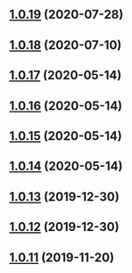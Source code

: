 ## [1.0.19](https://github.com/benMain/aws-serverless-fastify/compare/v1.0.18...v1.0.19) (2020-07-28)

## [1.0.18](https://github.com/benMain/aws-serverless-fastify/compare/v1.0.17...v1.0.18) (2020-07-10)

## [1.0.17](https://github.com/benMain/aws-serverless-fastify/compare/v1.0.16...v1.0.17) (2020-05-14)

## [1.0.16](https://github.com/benMain/aws-serverless-fastify/compare/v1.0.15...v1.0.16) (2020-05-14)

## [1.0.15](https://github.com/benMain/aws-serverless-fastify/compare/v1.0.14...v1.0.15) (2020-05-14)

## [1.0.14](https://github.com/benMain/aws-serverless-fastify/compare/v1.0.13...v1.0.14) (2020-05-14)

## [1.0.13](https://github.com/benMain/aws-serverless-fastify/compare/v1.0.12...v1.0.13) (2019-12-30)

## [1.0.12](https://github.com/benMain/aws-serverless-fastify/compare/v1.0.11...v1.0.12) (2019-12-30)

## [1.0.11](https://github.com/benMain/aws-serverless-fastify/compare/v1.0.10...v1.0.11) (2019-11-20)

